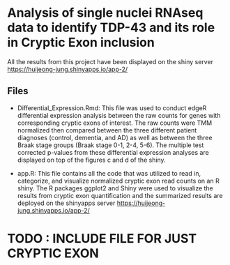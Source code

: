# Analysis of single nuclei RNAseq data to identify TDP-43 and its role in Cryptic Exon inclusion 

All the results from this project have been displayed on the shiny server https://huijeong-jung.shinyapps.io/app-2/

## Files 
- Differential_Expression.Rmd: This file was used to conduct edgeR differential expression analysis 
between the raw counts for genes with corresponding cryptic exons of interest. The raw counts were TMM
normalized then compared between the three different patient diagnoses (control, dementia, and AD) as 
well as between the three Braak stage groups (Braak stage 0-1, 2-4, 5-6). The multiple test corrected
p-values from these differential expression analyses are displayed on top of the figures c and d of the shiny. 

- app.R: This file contains all the code that was utilized to read in, categorize, 
and visualize normalized cryptic exon read counts on an R shiny. The R packages ggplot2 and Shiny were used to visualize the results from cryptic exon 
quantification and the summarized results are 
deployed on the shinyapps server https://huijeong-jung.shinyapps.io/app-2/


# TODO : INCLUDE FILE FOR JUST CRYPTIC EXON 
